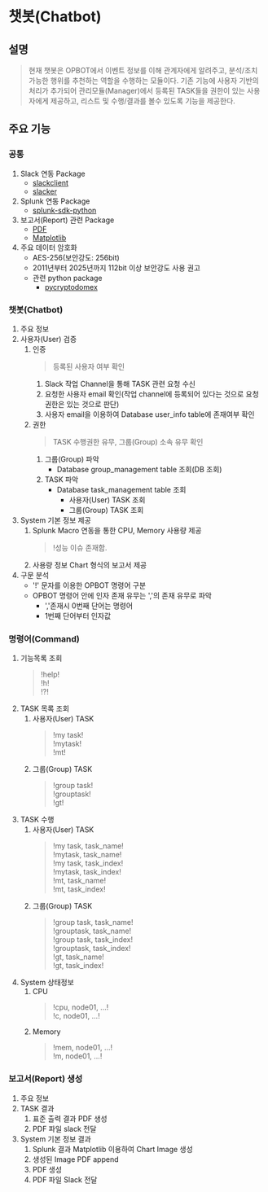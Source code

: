 # 챗봇(Chatbot)
## 설명
> 현재 챗봇은 OPBOT에서 이벤트 정보를 이해 관계자에게 알려주고, 분석/조치 가능한 행위를 추천하는 역할을 수행하는 모듈이다.
> 기존 기능에 사용자 기반의 처리가 추가되어 관리모듈(Manager)에서 등록된 TASK들을 권한이 있는 사용자에게 제공하고,
> 리스트 및 수행/결과를 볼수 있도록 기능을 제공한다.
## 주요 기능
### 공통
1. Slack 연동 Package
    * [slackclient](https://slack.dev/python-slackclient/)
    * [slacker](https://github.com/os/slacker/)
1. Splunk 연동 Package
    * [splunk-sdk-python](https://github.com/splunk/splunk-sdk-python)
1. 보고서(Report) 관련 Package
    * [PDF](https://pypi.org/project/pdfkit/)
    * [Matplotlib](https://matplotlib.org/)
1. 주요 데이터 암호화
    * AES-256(보안강도: 256bit)
    * 2011년부터 2025년까지 112bit 이상 보안강도 사용 권고
    * 관련 python package
        * [pycryptodomex](https://pypi.org/project/pycryptodomex/)
### 챗봇(Chatbot)
1. 주요 정보
1. 사용자(User) 검증
    1. 인증
        > 등록된 사용자 여부 확인
        1. Slack 작업 Channel을 통해 TASK 관련 요청 수신
        1. 요청한 사용자 email 확인(작업 channel에 등록되어 있다는 것으로 요청 권한은 있는 것으로 판단)
        1. 사용자 email을 이용하여 Database user_info table에 존재여부 확인
    1. 권한
        > TASK 수행권한 유무, 그룹(Group) 소속 유무 확인
        1. 그룹(Group) 파악
            * Database group_management table 조회(DB 조회)
        1. TASK 파악
            * Database task_management table 조회
                * 사용자(User) TASK 조회
                * 그룹(Group) TASK 조회
1. System 기본 정보 제공
    1. Splunk Macro 연동을 통한 CPU, Memory 사용량 제공
        > !성능 이슈 존재함.
    1. 사용량 정보 Chart 형식의 보고서 제공
1. 구문 분석 
    * '!' 문자를 이용한 OPBOT 명령어 구분
    * OPBOT 명령어 안에 인자 존재 유무는 ','의 존재 유무로 파악
        * ','존재시 0번째 단어는 명령어
        * 1번째 단어부터 인자값
### 명령어(Command)
1. 기능목록 조회
    > !help!<br>
    > !h!<br>
    > !?!
1. TASK 목록 조회
    1. 사용자(User) TASK
        > !my task!<br>
        > !mytask!<br>
        > !mt!
    1. 그룹(Group) TASK
        > !group task!<br>
        > !grouptask!<br>
        > !gt!
1. TASK 수행
    1. 사용자(User) TASK
        > !my task, task_name!<br>
        > !mytask, task_name!<br>
        > !my task, task_index!<br>
        > !mytask, task_index!<br>
        > !mt, task_name!<br>
        > !mt, task_index!
    1. 그룹(Group) TASK
        > !group task, task_name!<br>
        > !grouptask, task_name!<br>
        > !group task, task_index!<br>
        > !grouptask, task_index!<br>
        > !gt, task_name!<br>
        > !gt, task_index!
1. System 상태정보
    1. CPU
        > !cpu, node01, ...!<br>
        > !c, node01, ...!
    1. Memory
        > !mem, node01, ...!<br>
        > !m, node01, ...!
### 보고서(Report) 생성
1. 주요 정보
1. TASK 결과
    1. 표준 출력 결과 PDF 생성
    1. PDF 파일 slack 전달
1. System 기본 정보 결과
    1. Splunk 결과 Matplotlib 이용하여 Chart Image 생성
    1. 생성된 Image PDF append
    1. PDF 생성
    1. PDF 파일 Slack 전달
